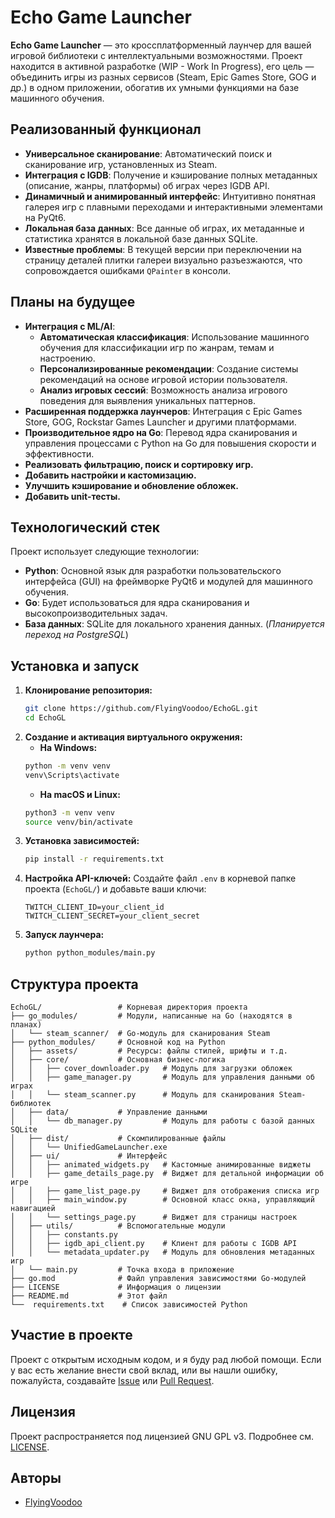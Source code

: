 # Echo Game Launcher

**Echo Game Launcher** — это кроссплатформенный лаунчер для вашей игровой библиотеки с интеллектуальными возможностями. Проект находится в активной разработке (WIP - Work In Progress), его цель — объединить игры из разных сервисов (Steam, Epic Games Store, GOG и др.) в одном приложении, обогатив их умными функциями на базе машинного обучения.

## Реализованный функционал

-   **Универсальное сканирование**: Автоматический поиск и сканирование игр, установленных из Steam.
-   **Интеграция с IGDB**: Получение и кэширование полных метаданных (описание, жанры, платформы) об играх через IGDB API.
-   **Динамичный и анимированный интерфейс**: Интуитивно понятная галерея игр с плавными переходами и интерактивными элементами на PyQt6.
-   **Локальная база данных**: Все данные об играх, их метаданные и статистика хранятся в локальной базе данных SQLite.
-   **Известные проблемы**: В текущей версии при переключении на страницу деталей плитки галереи визуально разъезжаются, что сопровождается ошибками `QPainter` в консоли.

## Планы на будущее

-   **Интеграция с ML/AI**:
    -   **Автоматическая классификация**: Использование машинного обучения для классификации игр по жанрам, темам и настроению.
    -   **Персонализированные рекомендации**: Создание системы рекомендаций на основе игровой истории пользователя.
    -   **Анализ игровых сессий**: Возможность анализа игрового поведения для выявления уникальных паттернов.
-   **Расширенная поддержка лаунчеров**: Интеграция с Epic Games Store, GOG, Rockstar Games Launcher и другими платформами.
-   **Производительное ядро на Go**: Перевод ядра сканирования и управления процессами с Python на Go для повышения скорости и эффективности.
-   **Реализовать фильтрацию, поиск и сортировку игр.**
-   **Добавить настройки и кастомизацию.**
-   **Улучшить кэширование и обновление обложек.**
-   **Добавить unit-тесты.**

## Технологический стек

Проект использует следующие технологии:

-   **Python**: Основной язык для разработки пользовательского интерфейса (GUI) на фреймворке PyQt6 и модулей для машинного обучения.
-   **Go**: Будет использоваться для ядра сканирования и высокопроизводительных задач.
-   **База данных**: SQLite для локального хранения данных. (_Планируется переход на PostgreSQL_)

## Установка и запуск

1.  **Клонирование репозитория:**
    ```sh
    git clone https://github.com/FlyingVoodoo/EchoGL.git
    cd EchoGL
    ```
2.  **Создание и активация виртуального окружения:**
    * **На Windows:**
    ```sh
    python -m venv venv
    venv\Scripts\activate
    ```
    * **На macOS и Linux:**
    ```sh
    python3 -m venv venv
    source venv/bin/activate
    ```
3.  **Установка зависимостей:**
    ```sh
    pip install -r requirements.txt
    ```
4.  **Настройка API-ключей:**
    Создайте файл `.env` в корневой папке проекта (`EchoGL/`) и добавьте ваши ключи:
    ```
    TWITCH_CLIENT_ID=your_client_id
    TWITCH_CLIENT_SECRET=your_client_secret
    ```
5.  **Запуск лаунчера:**
    ```sh
    python python_modules/main.py
    ```

## Структура проекта
```
EchoGL/                 # Корневая директория проекта
├── go_modules/         # Модули, написанные на Go (находятся в планах)
│   └── steam_scanner/  # Go-модуль для сканирования Steam
├── python_modules/     # Основной код на Python
│   ├── assets/         # Ресурсы: файлы стилей, шрифты и т.д.
│   ├── core/           # Основная бизнес-логика
│   │   ├── cover_downloader.py   # Модуль для загрузки обложек
│   │   ├── game_manager.py       # Модуль для управления данными об играх
│   │   └── steam_scanner.py      # Модуль для сканирования Steam-библиотек
│   ├── data/           # Управление данными
│   │   └── db_manager.py         # Модуль для работы с базой данных SQLite
│   ├── dist/           # Скомпилированные файлы
│   │   └── UnifiedGameLauncher.exe
│   ├── ui/             # Интерфейс
│   │   ├── animated_widgets.py   # Кастомные анимированные виджеты
│   │   ├── game_details_page.py  # Виджет для детальной информации об игре
│   │   ├── game_list_page.py     # Виджет для отображения списка игр
│   │   ├── main_window.py        # Основной класс окна, управляющий навигацией
│   │   └── settings_page.py      # Виджет для страницы настроек
│   ├── utils/          # Вспомогательные модули
│   │   ├── constants.py
│   │   ├── igdb_api_client.py    # Клиент для работы с IGDB API
│   │   └── metadata_updater.py   # Модуль для обновления метаданных игр
│   └── main.py         # Точка входа в приложение
├── go.mod              # Файл управления зависимостями Go-модулей
├── LICENSE             # Информация о лицензии
├── README.md           # Этот файл
└──  requirements.txt    # Список зависимостей Python

```
## Участие в проекте

Проект с открытым исходным кодом, и я буду рад любой помощи. Если у вас есть желание внести свой вклад, или вы нашли ошибку, пожалуйста, создавайте [Issue](https://github.com/FlyingVoodoo/EchoGL/issues) или [Pull Request](https://github.com/FlyingVoodoo/EchoGL/pulls).

## Лицензия

Проект распространяется под лицензией GNU GPL v3. Подробнее см. [LICENSE](../LICENSE).

## Авторы

-   [FlyingVoodoo](https://github.com/FlyingVoodoo)